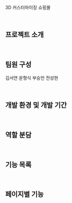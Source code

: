 3D 커스터마이징 쇼핑몰

<br>

## 프로젝트 소개

<br>

## 팀원 구성

김서연
윤형식
부승언
전성현

<br>

## 개발 환경 및 개발 기간

<br>

## 역할 분담

<br>

## 기능 목록

<br>

## 페이지별 기능
